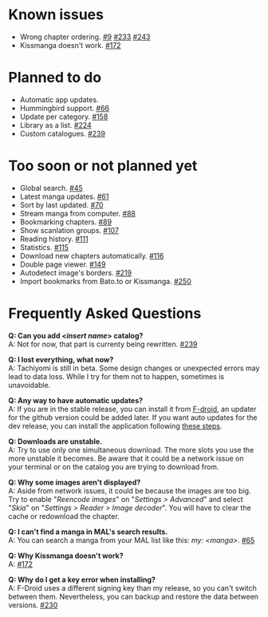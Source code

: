 # Known issues

* Wrong chapter ordering. [#9](https://github.com/inorichi/tachiyomi/issues/9) [#233](https://github.com/inorichi/tachiyomi/issues/233) [#243](https://github.com/inorichi/tachiyomi/issues/243)
* Kissmanga doesn't work. [#172](https://github.com/inorichi/tachiyomi/issues/172)

# Planned to do

* Automatic app updates.
* Hummingbird support. [#66](https://github.com/inorichi/tachiyomi/issues/66)
* Update per category. [#158](https://github.com/inorichi/tachiyomi/issues/158)
* Library as a list. [#224](https://github.com/inorichi/tachiyomi/issues/224)
* Custom catalogues. [#239](https://github.com/inorichi/tachiyomi/pull/239)

# Too soon or not planned yet

* Global search. [#45](https://github.com/inorichi/tachiyomi/issues/45)
* Latest manga updates. [#61](https://github.com/inorichi/tachiyomi/issues/61)
* Sort by last updated. [#70](https://github.com/inorichi/tachiyomi/issues/70)
* Stream manga from computer. [#88](https://github.com/inorichi/tachiyomi/issues/88)
* Bookmarking chapters. [#89](https://github.com/inorichi/tachiyomi/issues/89)
* Show scanlation groups. [#107](https://github.com/inorichi/tachiyomi/issues/107)
* Reading history. [#111](https://github.com/inorichi/tachiyomi/issues/111)
* Statistics. [#115](https://github.com/inorichi/tachiyomi/issues/115)
* Download new chapters automatically. [#116](https://github.com/inorichi/tachiyomi/issues/116)
* Double page viewer. [#149](https://github.com/inorichi/tachiyomi/issues/149)
* Autodetect image's borders. [#219](https://github.com/inorichi/tachiyomi/issues/219)
* Import bookmarks from Bato.to or Kissmanga. [#250](https://github.com/inorichi/tachiyomi/issues/250)

# Frequently Asked Questions

**Q: Can you add <_insert name_> catalog?**  
A: Not for now, that part is currenty being rewritten. [#239](https://github.com/inorichi/tachiyomi/pull/239)

**Q: I lost everything, what now?**  
A: Tachiyomi is still in beta. Some design changes or unexpected errors may lead to data loss. While I try for them not to happen, sometimes is unavoidable.

**Q: Any way to have automatic updates?**  
A: If you are in the stable release, you can install it from [F-droid](https://f-droid.org/repository/browse/?fdid=eu.kanade.tachiyomi), an updater for the github version could be added later. If you want auto updates for the dev release, you can install the application following [these steps](https://github.com/inorichi/tachiyomi/wiki/FDroid-for-debug-versions).

**Q: Downloads are unstable.**  
A: Try to use only one simultaneous download. The more slots you use the more unstable it becomes. Be aware that it could be a network issue on your terminal or on the catalog you are trying to download from.

**Q: Why some images aren't displayed?**  
A: Aside from network issues, it could be because the images are too big. Try to enable "_Reencode images_" on "_Settings > Advanced_" and select "_Skia_" on "_Settings > Reader > Image decoder_". You will have to clear the cache or redownload the chapter.

**Q: I can't find a manga in MAL's search results.**  
A: You can search a manga from your MAL list like this: _my: \<manga\>_. [#65](https://github.com/inorichi/tachiyomi/issues/65)

**Q: Why Kissmanga doesn't work?**  
A: [#172](https://github.com/inorichi/tachiyomi/issues/172)

**Q: Why do I get a key error when installing?**  
A: F-Droid uses a different signing key than my release, so you can't switch between them. Nevertheless, you can backup and restore the data between versions. [#230](https://github.com/inorichi/tachiyomi/issues/230)